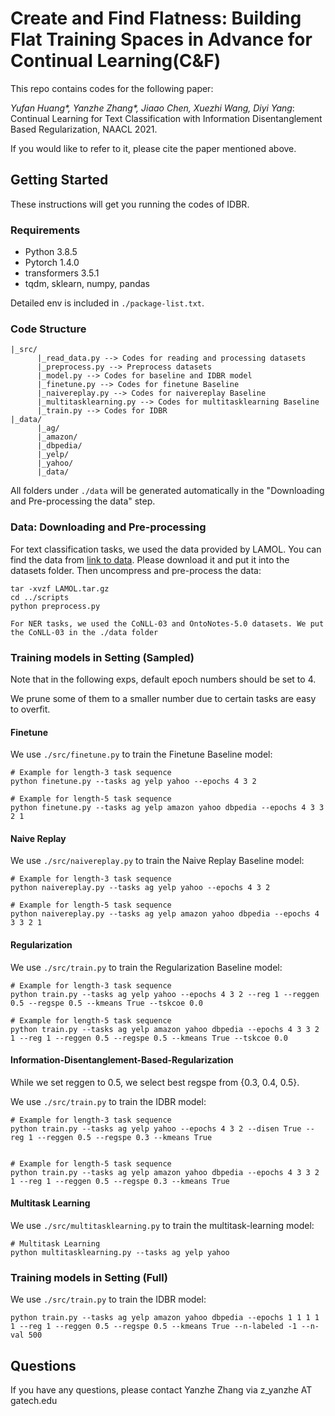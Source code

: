 # Create and Find Flatness: Building Flat Training Spaces in Advance for Continual Learning(C&F)

This repo contains codes for the following paper:

*Yufan Huang\*, Yanzhe Zhang\*, Jiaao Chen, Xuezhi Wang, Diyi Yang*: Continual Learning for Text Classification with Information Disentanglement Based Regularization, NAACL 2021. 

If you would like to refer to it, please cite the paper mentioned above.

## Getting Started

These instructions will get you running the codes of IDBR.

### Requirements

- Python 3.8.5
- Pytorch 1.4.0
- transformers 3.5.1
- tqdm, sklearn, numpy, pandas

Detailed env is included in ```./package-list.txt```.

### Code Structure
```
|_src/
      |_read_data.py --> Codes for reading and processing datasets
      |_preprocess.py --> Preprocess datasets
      |_model.py --> Codes for baseline and IDBR model
      |_finetune.py --> Codes for finetune Baseline
      |_naivereplay.py --> Codes for naivereplay Baseline
      |_multitasklearning.py --> Codes for multitasklearning Baseline
      |_train.py --> Codes for IDBR
|_data/
      |_ag/
      |_amazon/
      |_dbpedia/
      |_yelp/
      |_yahoo/
      |_data/
```
All folders under ```./data``` will be generated automatically in the "Downloading and Pre-processing the data" step.  

### Data: Downloading and Pre-processing

For text classification tasks, we used the data provided by LAMOL. You can find the data from [link to data](https://drive.google.com/file/d/1rWcgnVcNpwxmBI3c5ovNx-E8XKOEL77S/view). Please download it and put it into the datasets folder. Then uncompress and pre-process the data:

```
tar -xvzf LAMOL.tar.gz
cd ../scripts
python preprocess.py

For NER tasks, we used the CoNLL-03 and OntoNotes-5.0 datasets. We put the CoNLL-03 in the ./data folder

```
### Training models in Setting (Sampled)

Note that in the following exps, default epoch numbers should be set to 4. 

We prune some of them to a smaller number due to certain tasks are easy to overfit.

#### Finetune 

We use ```./src/finetune.py``` to train the Finetune Baseline model:

```
# Example for length-3 task sequence
python finetune.py --tasks ag yelp yahoo --epochs 4 3 2   

# Example for length-5 task sequence
python finetune.py --tasks ag yelp amazon yahoo dbpedia --epochs 4 3 3 2 1   
```

#### Naive Replay 

We use ```./src/naivereplay.py``` to train the Naive Replay Baseline model:

```
# Example for length-3 task sequence
python naivereplay.py --tasks ag yelp yahoo --epochs 4 3 2   

# Example for length-5 task sequence
python naivereplay.py --tasks ag yelp amazon yahoo dbpedia --epochs 4 3 3 2 1
```

#### Regularization  

We use ```./src/train.py``` to train the Regularization Baseline model: 

```
# Example for length-3 task sequence
python train.py --tasks ag yelp yahoo --epochs 4 3 2 --reg 1 --reggen 0.5 --regspe 0.5 --kmeans True --tskcoe 0.0

# Example for length-5 task sequence
python train.py --tasks ag yelp amazon yahoo dbpedia --epochs 4 3 3 2 1 --reg 1 --reggen 0.5 --regspe 0.5 --kmeans True --tskcoe 0.0
```

#### Information-Disentanglement-Based-Regularization  

While we set reggen to 0.5, we select best regspe from {0.3, 0.4, 0.5}.

We use ```./src/train.py``` to train the IDBR model: 

```
# Example for length-3 task sequence
python train.py --tasks ag yelp yahoo --epochs 4 3 2 --disen True --reg 1 --reggen 0.5 --regspe 0.3 --kmeans True


# Example for length-5 task sequence
python train.py --tasks ag yelp amazon yahoo dbpedia --epochs 4 3 3 2 1 --reg 1 --reggen 0.5 --regspe 0.3 --kmeans True
```

#### Multitask Learning 

We use ```./src/multitasklearning.py``` to train the multitask-learning model:

```
# Multitask Learning
python multitasklearning.py --tasks ag yelp yahoo
```

### Training models in Setting (Full)

We use ```./src/train.py``` to train the IDBR model: 

```
python train.py --tasks ag yelp amazon yahoo dbpedia --epochs 1 1 1 1 1 --reg 1 --reggen 0.5 --regspe 0.5 --kmeans True --n-labeled -1 --n-val 500
```

## Questions

If you have any questions, please contact Yanzhe Zhang via z_yanzhe AT gatech.edu
